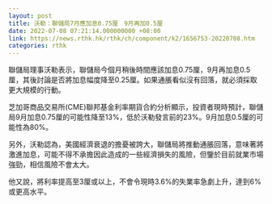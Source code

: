 ```yaml
---
layout: post
title: 沃勒：聯儲局7月應加息0.75厘　9月再加0.5厘
date: 2022-07-08 07:21:14.000000000 +08:00
link: https://news.rthk.hk/rthk/ch/component/k2/1656753-20220708.htm
categories: rthk
---
```


聯儲局理事沃勒表示，聯儲局今個月稍後時間應該加息0.75厘，9月再加息0.5厘，其後討論是否將加息幅度降至0.25厘。如果通脹看似沒有回落，就必須採取更大規模的行動。

芝加哥商品交易所(CME)聯邦基金利率期貨合約分析顯示，投資者現時預計，聯儲局9月加息0.75厘的可能性降至13%，低於沃勒發言前的23%。9月加息0.5厘的可能性為80%。

另外，沃勒認為，美國經濟衰退的擔憂被誇大，聯儲局將推動通脹回落，意味著將激進加息，可能不得不承擔因此造成的一些經濟損失的風險，但鑒於目前就業市場強勁，相信風險不會太大。

他又說，將利率提高至3厘或以上，不會令現時3.6%的失業率急劇上升，達到6%或更高水平。

